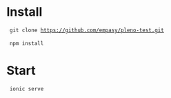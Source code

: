 # Install
<code> git clone https://github.com/empasy/pleno-test.git </code> <br>
<code> npm install </code>
# Start
<code> ionic serve </code>
